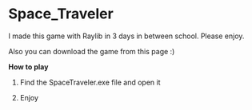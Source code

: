 # Space_Traveler

I made this game with Raylib in 3 days in between school. Please enjoy. 

Also you can download the game from this page :)

**How to play**

1. Find the SpaceTraveler.exe file and open it 

2. Enjoy

